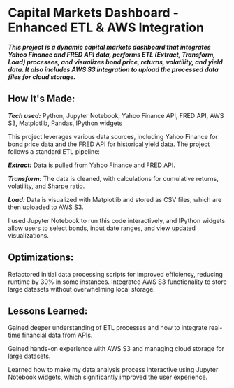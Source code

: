 # Capital Markets Dashboard - Enhanced ETL & AWS Integration
***This project is a dynamic capital markets dashboard that integrates Yahoo Finance and FRED API data, performs ETL (Extract, Transform, Load) processes, and visualizes bond price, returns, volatility, and yield data. It also includes AWS S3 integration to upload the processed data files for cloud storage.***

## How It's Made:
***Tech used:*** Python, Jupyter Notebook, Yahoo Finance API, FRED API, AWS S3, Matplotlib, Pandas, IPython widgets

This project leverages various data sources, including Yahoo Finance for bond price data and the FRED API for historical yield data. The project follows a standard ETL pipeline:

***Extract:*** Data is pulled from Yahoo Finance and FRED API.

***Transform:*** The data is cleaned, with calculations for cumulative returns, volatility, and Sharpe ratio.

***Load:*** Data is visualized with Matplotlib and stored as CSV files, which are then uploaded to AWS S3.

I used Jupyter Notebook to run this code interactively, and IPython widgets allow users to select bonds, input date ranges, and view updated visualizations.

## Optimizations:
Refactored initial data processing scripts for improved efficiency, reducing runtime by 30% in some instances.
Integrated AWS S3 functionality to store large datasets without overwhelming local storage.

## Lessons Learned:
Gained deeper understanding of ETL processes and how to integrate real-time financial data from APIs.

Gained hands-on experience with AWS S3 and managing cloud storage for large datasets.

Learned how to make my data analysis process interactive using Jupyter Notebook widgets, which significantly improved the user experience.

